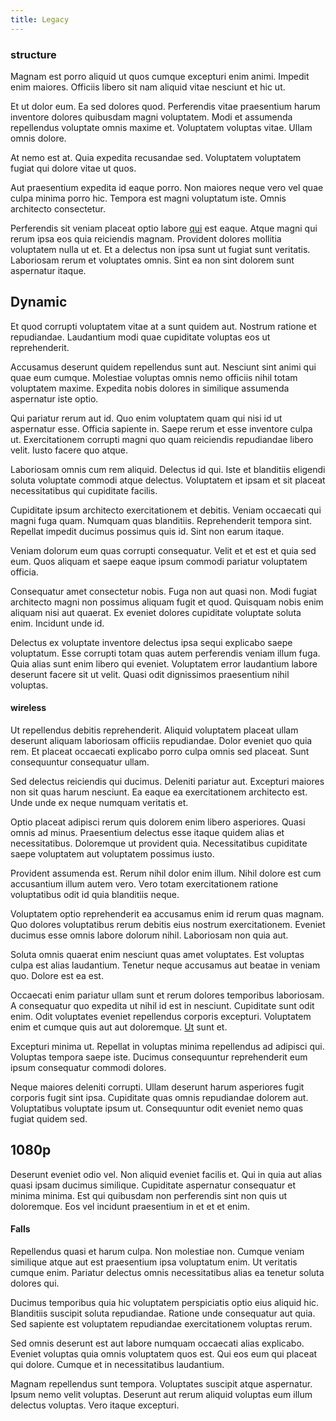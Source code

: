 ```yaml
---
title: Legacy
---
```


### structure

Magnam est porro aliquid ut quos cumque excepturi enim animi. Impedit enim maiores. Officiis libero sit nam aliquid vitae nesciunt et hic ut.

Et ut dolor eum. Ea sed dolores quod. Perferendis vitae praesentium harum inventore dolores quibusdam magni voluptatem. Modi et assumenda repellendus voluptate omnis maxime et. Voluptatem voluptas vitae. Ullam omnis dolore.

At nemo est at. Quia expedita recusandae sed. Voluptatem voluptatem fugiat qui dolore vitae ut quos.

Aut praesentium expedita id eaque porro. Non maiores neque vero vel quae culpa minima porro hic. Tempora est magni voluptatum iste. Omnis architecto consectetur.

Perferendis sit veniam placeat optio labore [qui](/facere/temporibus/consequatur/tan_handmade_ram.md) est eaque. Atque magni qui rerum ipsa eos quia reiciendis magnam. Provident dolores mollitia voluptatem nulla ut et. Et a delectus non ipsa sunt ut fugiat sunt veritatis. Laboriosam rerum et voluptates omnis. Sint ea non sint dolorem sunt aspernatur itaque.

## Dynamic

Et quod corrupti voluptatem vitae at a sunt quidem aut. Nostrum ratione et repudiandae. Laudantium modi quae cupiditate voluptas eos ut reprehenderit.

Accusamus deserunt quidem repellendus sunt aut. Nesciunt sint animi qui quae eum cumque. Molestiae voluptas omnis nemo officiis nihil totam voluptatem maxime. Expedita nobis dolores in similique assumenda aspernatur iste optio.

Qui pariatur rerum aut id. Quo enim voluptatem quam qui nisi id ut aspernatur esse. Officia sapiente in. Saepe rerum et esse inventore culpa ut. Exercitationem corrupti magni quo quam reiciendis repudiandae libero velit. Iusto facere quo atque.

Laboriosam omnis cum rem aliquid. Delectus id qui. Iste et blanditiis eligendi soluta voluptate commodi atque delectus. Voluptatem et ipsam et sit placeat necessitatibus qui cupiditate facilis.

Cupiditate ipsum architecto exercitationem et debitis. Veniam occaecati qui magni fuga quam. Numquam quas blanditiis. Reprehenderit tempora sint. Repellat impedit ducimus possimus quis id. Sint non earum itaque.

Veniam dolorum eum quas corrupti consequatur. Velit et et est et quia sed eum. Quos aliquam et saepe eaque ipsum commodi pariatur voluptatem officia.

Consequatur amet consectetur nobis. Fuga non aut quasi non. Modi fugiat architecto magni non possimus aliquam fugit et quod. Quisquam nobis enim aliquam nisi aut quaerat. Ex eveniet dolores cupiditate voluptate soluta enim. Incidunt unde id.

Delectus ex voluptate inventore delectus ipsa sequi explicabo saepe voluptatum. Esse corrupti totam quas autem perferendis veniam illum fuga. Quia alias sunt enim libero qui eveniet. Voluptatem error laudantium labore deserunt facere sit ut velit. Quasi odit dignissimos praesentium nihil voluptas.

#### wireless

Ut repellendus debitis reprehenderit. Aliquid voluptatem placeat ullam deserunt aliquam laboriosam officiis repudiandae. Dolor eveniet quo quia rem. Et placeat occaecati explicabo porro culpa omnis sed placeat. Sunt consequuntur consequatur ullam.

Sed delectus reiciendis qui ducimus. Deleniti pariatur aut. Excepturi maiores non sit quas harum nesciunt. Ea eaque ea exercitationem architecto est. Unde unde ex neque numquam veritatis et.

Optio placeat adipisci rerum quis dolorem enim libero asperiores. Quasi omnis ad minus. Praesentium delectus esse itaque quidem alias et necessitatibus. Doloremque ut provident quia. Necessitatibus cupiditate saepe voluptatem aut voluptatem possimus iusto.

Provident assumenda est. Rerum nihil dolor enim illum. Nihil dolore est cum accusantium illum autem vero. Vero totam exercitationem ratione voluptatibus odit id quia blanditiis neque.

Voluptatem optio reprehenderit ea accusamus enim id rerum quas magnam. Quo dolores voluptatibus rerum debitis eius nostrum exercitationem. Eveniet ducimus esse omnis labore dolorum nihil. Laboriosam non quia aut.

Soluta omnis quaerat enim nesciunt quas amet voluptates. Est voluptas culpa est alias laudantium. Tenetur neque accusamus aut beatae in veniam quo. Dolore est ea est.

Occaecati enim pariatur ullam sunt et rerum dolores temporibus laboriosam. A consequatur quo expedita ut nihil id est in nesciunt. Cupiditate sunt odit enim. Odit voluptates eveniet repellendus corporis excepturi. Voluptatem enim et cumque quis aut aut doloremque. [Ut](/dolore/odio/dignissimos/quo/national_array.md) sunt et.

Excepturi minima ut. Repellat in voluptas minima repellendus ad adipisci qui. Voluptas tempora saepe iste. Ducimus consequuntur reprehenderit eum ipsum consequatur commodi dolores.

Neque maiores deleniti corrupti. Ullam deserunt harum asperiores fugit corporis fugit sint ipsa. Cupiditate quas omnis repudiandae dolorem aut. Voluptatibus voluptate ipsum ut. Consequuntur odit eveniet nemo quas fugiat quidem sed.

## 1080p

Deserunt eveniet odio vel. Non aliquid eveniet facilis et. Qui in quia aut alias quasi ipsam ducimus similique. Cupiditate aspernatur consequatur et minima minima. Est qui quibusdam non perferendis sint non quis ut doloremque. Eos vel incidunt praesentium in et et et enim.

#### Falls

Repellendus quasi et harum culpa. Non molestiae non. Cumque veniam similique atque aut est praesentium ipsa voluptatum enim. Ut veritatis cumque enim. Pariatur delectus omnis necessitatibus alias ea tenetur soluta dolores qui.

Ducimus temporibus quia hic voluptatem perspiciatis optio eius aliquid hic. Blanditiis suscipit soluta repudiandae. Ratione unde consequatur aut quia. Sed sapiente est voluptatem repudiandae exercitationem voluptas rerum.

Sed omnis deserunt est aut labore numquam occaecati alias explicabo. Eveniet voluptas quia omnis voluptatem quos est. Qui eos eum qui placeat qui dolore. Cumque et in necessitatibus laudantium.

Magnam repellendus sunt tempora. Voluptates suscipit atque aspernatur. Ipsum nemo velit voluptas. Deserunt aut rerum aliquid voluptas eum illum delectus voluptas. Vero itaque excepturi.
